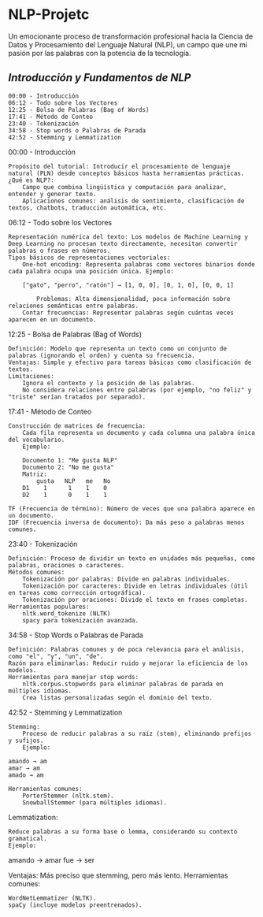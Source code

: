 # NLP-Projetc
Un emocionante proceso de transformación profesional hacia la Ciencia de Datos y Procesamiento del Lenguaje Natural (NLP), un campo que une mi pasión por las palabras con la potencia de la tecnología.

## *Introducción y Fundamentos de NLP*

    00:00 - Introducción
    06:12 - Todo sobre los Vectores
    12:25 - Bolsa de Palabras (Bag of Words)
    17:41 - Método de Conteo
    23:40 - Tokenización
    34:58 - Stop words o Palabras de Parada
    42:52 - Stemming y Lemmatization

00:00 - Introducción

    Propósito del tutorial: Introducir el procesamiento de lenguaje natural (PLN) desde conceptos básicos hasta herramientas prácticas.
    ¿Qué es NLP?:
        Campo que combina lingüística y computación para analizar, entender y generar texto.
        Aplicaciones comunes: análisis de sentimiento, clasificación de textos, chatbots, traducción automática, etc.

06:12 - Todo sobre los Vectores

    Representación numérica del texto: Los modelos de Machine Learning y Deep Learning no procesan texto directamente, necesitan convertir palabras o frases en números.
    Tipos básicos de representaciones vectoriales:
        One-hot encoding: Representa palabras como vectores binarios donde cada palabra ocupa una posición única. Ejemplo:

        ["gato", "perro", "ratón"] → [1, 0, 0], [0, 1, 0], [0, 0, 1]

            Problemas: Alta dimensionalidad, poca información sobre relaciones semánticas entre palabras.
        Contar frecuencias: Representar palabras según cuántas veces aparecen en un documento.

12:25 - Bolsa de Palabras (Bag of Words)

    Definición: Modelo que representa un texto como un conjunto de palabras (ignorando el orden) y cuenta su frecuencia.
    Ventajas: Simple y efectivo para tareas básicas como clasificación de textos.
    Limitaciones:
        Ignora el contexto y la posición de las palabras.
        No considera relaciones entre palabras (por ejemplo, "no feliz" y "triste" serían tratados por separado).

17:41 - Método de Conteo

    Construcción de matrices de frecuencia:
        Cada fila representa un documento y cada columna una palabra única del vocabulario.
        Ejemplo:

        Documento 1: "Me gusta NLP"
        Documento 2: "No me gusta"
        Matriz:
            gusta   NLP   me   No
        D1    1      1    1    0
        D2    1      0    1    1

    TF (Frecuencia de término): Número de veces que una palabra aparece en un documento.
    IDF (Frecuencia inversa de documento): Da más peso a palabras menos comunes.

23:40 - Tokenización

    Definición: Proceso de dividir un texto en unidades más pequeñas, como palabras, oraciones o caracteres.
    Métodos comunes:
        Tokenización por palabras: Divide en palabras individuales.
        Tokenización por caracteres: Divide en letras individuales (útil en tareas como corrección ortográfica).
        Tokenización por oraciones: Divide el texto en frases completas.
    Herramientas populares:
        nltk.word_tokenize (NLTK)
        spacy para tokenización avanzada.

34:58 - Stop Words o Palabras de Parada

    Definición: Palabras comunes y de poca relevancia para el análisis, como "el", "y", "un", "de".
    Razón para eliminarlas: Reducir ruido y mejorar la eficiencia de los modelos.
    Herramientas para manejar stop words:
        nltk.corpus.stopwords para eliminar palabras de parada en múltiples idiomas.
        Crea listas personalizadas según el dominio del texto.

42:52 - Stemming y Lemmatization

    Stemming:
        Proceso de reducir palabras a su raíz (stem), eliminando prefijos y sufijos.
        Ejemplo:

    amando → am
    amar → am
    amado → am

    Herramientas comunes:
        PorterStemmer (nltk.stem).
        SnowballStemmer (para múltiples idiomas).

Lemmatization:

    Reduce palabras a su forma base o lemma, considerando su contexto gramatical.
    Ejemplo:

amando → amar
fue → ser

Ventajas: Más preciso que stemming, pero más lento.
Herramientas comunes:

    WordNetLemmatizer (NLTK).
    spaCy (incluye modelos preentrenados).
